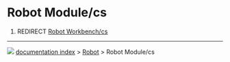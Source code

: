 # Robot Module/cs
1.  REDIRECT [Robot Workbench/cs](Robot_Workbench/cs.md)



---
![](images/Right_arrow.png) [documentation index](../README.md) > [Robot](Robot_Workbench.md) > Robot Module/cs
